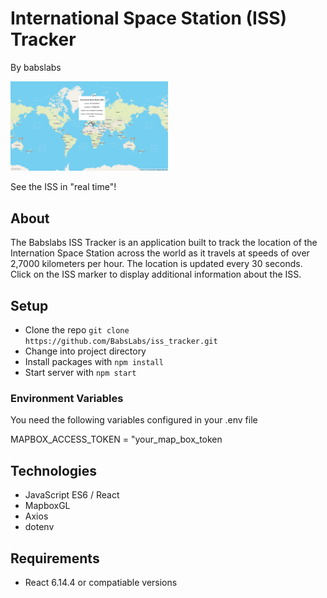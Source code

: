 # International Space Station (ISS) Tracker
By babslabs

<img src="./babslabs-iss-tracker-herokuapp.png"
     alt="ISS Tracker Screenshot"
     style="height: 50%; width: 50%;" />

See the ISS in "real time"!

## About
The Babslabs ISS Tracker is an application built to track the location of the Internation Space Station across the world as it travels at speeds of over 2,7000 kilometers per hour. The location is updated every 30 seconds. Click on the ISS marker to display additional information about the ISS.

## Setup
- Clone the repo `git clone https://github.com/BabsLabs/iss_tracker.git`
- Change into project directory
- Install packages with `npm install`
- Start server with `npm start`

### Environment Variables
You need the following variables configured in your .env file

MAPBOX_ACCESS_TOKEN = "your_map_box_token

## Technologies
- JavaScript ES6 / React
- MapboxGL
- Axios
- dotenv

## Requirements
- React 6.14.4 or compatiable versions